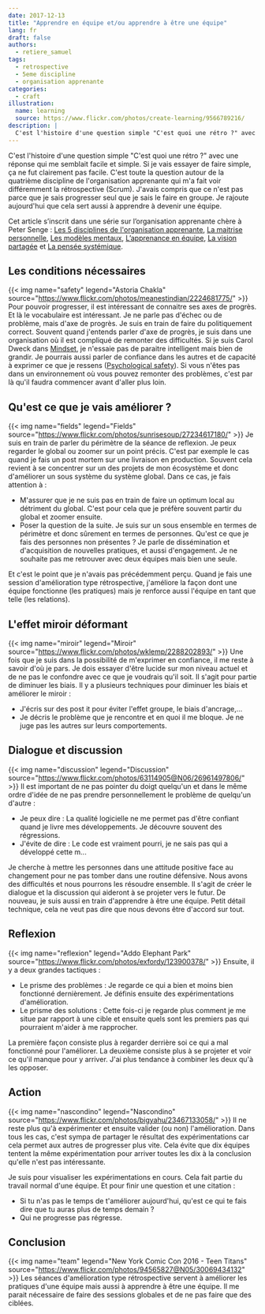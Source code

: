 ```yaml
---
date: 2017-12-13
title: "Apprendre en équipe et/ou apprendre à être une équipe"
lang: fr
draft: false
authors:
  - retiere_samuel
tags:
  - retrospective
  - 5eme discipline
  - organisation apprenante
categories:
  - craft
illustration:
  name: learning
  source: https://www.flickr.com/photos/create-learning/9566789216/
description: |
  C'est l'histoire d'une question simple "C'est quoi une rétro ?" avec une réponse qui me semblait facile et simple. Au final, cela parle plus d'apprendre en équipe et d'apprendre à être une équipe.
---
```

C'est l'histoire d'une question simple "C'est quoi une rétro ?" avec une réponse qui me semblait facile et simple. Si je vais essayer de faire simple, ça ne fut clairement pas facile. C'est toute la question autour de la quatrième discipline de l'organisation apprenante qui m'a fait voir différemment la rétrospective (Scrum). J'avais compris que ce n'est pas parce que je sais progresser seul que je sais le faire en groupe. Je rajoute aujourd'hui que cela sert aussi à apprendre à devenir une équipe.

Cet article s’inscrit dans une série sur l’organisation apprenante chère à Peter Senge : [Les 5 disciplines de l'organisation apprenante], [La maitrise personnelle], [Les modèles mentaux], [L’apprenance en équipe], [La vision partagée] et [La pensée systémique]. 

## Les conditions nécessaires
{{< img name="safety" legend="Astoria Chakla" source="https://www.flickr.com/photos/meanestindian/2224681775/" >}}
Pour pouvoir progresser, il est intéressant de connaitre ses axes de progrès. Et là le vocabulaire est intéressant. Je ne parle pas d'échec ou de problème, mais d'axe de progrès. Je suis en train de faire du politiquement correct. Souvent quand j'entends parler d'axe de progrès, je suis dans une organisation où il est compliqué de remonter des difficultés. Si je suis Carol Dweck dans [Mindset], je n'essaie pas de paraitre intelligent mais bien de grandir. Je pourrais aussi parler de confiance dans les autres et de capacité à exprimer ce que je ressens ([Psychological safety]). Si vous n'êtes pas dans un environnement où vous pouvez remonter des problèmes, c'est par là qu'il faudra commencer avant d'aller plus loin.

## Qu'est ce que je vais améliorer ?
{{< img name="fields" legend="Fields" source="https://www.flickr.com/photos/sunrisesoup/27234617180/" >}}
Je suis en train de parler du périmètre de la séance de reflexion. Je peux regarder le global ou zoomer sur un point précis. C'est par exemple le cas quand je fais un post mortem sur une livraison en production. Souvent cela revient à se concentrer sur un des projets de mon écosystème et donc d'améliorer un sous système du système global. Dans ce cas, je fais attention à :<br>
- M'assurer que je ne suis pas en train de faire un optimum local au détriment du global. C'est pour cela que je préfère souvent partir du global et zoomer ensuite.<br>
- Poser la question de la suite. Je suis sur un sous ensemble en termes de périmètre et donc sûrement en termes de personnes. Qu'est ce que je fais des personnes non présentes ? Je parle de dissémination et d'acquisition de nouvelles pratiques, et aussi d'engagement. Je ne souhaite pas me retrouver avec deux équipes mais bien une seule. 

Et c'est le point que je n'avais pas précédemment perçu. Quand je fais une session d'amélioration type rétrospective, j'améliore la façon dont une équipe fonctionne (les pratiques) mais je renforce aussi l'équipe en tant que telle (les relations).

## L'effet miroir déformant
{{< img name="miroir" legend="Miroir" source="https://www.flickr.com/photos/wklemp/2288202893/" >}}
Une fois que je suis dans la possibilité de m'exprimer en confiance, il me reste à savoir d'où je pars. Je dois essayer d'être lucide sur mon niveau actuel et de ne pas le confondre avec ce que je voudrais qu'il soit. Il s'agit pour partie de diminuer les biais. Il y a plusieurs techniques pour diminuer les biais et améliorer le miroir :<br>
- J'écris sur des post it pour éviter l'effet groupe, le biais d'ancrage,...<br>
- Je décris le problème que je rencontre et en quoi il me bloque. Je ne juge pas les autres sur leurs comportements.

## Dialogue et discussion
{{< img name="discussion" legend="Discussion" source="https://www.flickr.com/photos/63114905@N06/26961497806/" >}}
Il est important de ne pas pointer du doigt quelqu'un et dans le même ordre d'idée de ne pas prendre personnellement le problème de quelqu'un d'autre :<br>
- Je peux dire : La qualité logicielle ne me permet pas d'être confiant quand je livre mes développements. Je découvre souvent des régressions.<br>
- J'évite de dire : Le code est vraiment pourri, je ne sais pas qui a développé cette m...

Je cherche à mettre les personnes dans une attitude positive face au changement pour ne pas tomber dans une routine défensive. Nous avons des difficultés et nous pourrons les résoudre ensemble. Il s'agit de créer le dialogue et la discussion qui aideront à se projeter vers le futur. De nouveau, je suis aussi en train d'apprendre à être une équipe. Petit détail technique, cela ne veut pas dire que nous devons être d'accord sur tout.

## Reflexion
{{< img name="reflexion" legend="Addo Elephant Park" source="https://www.flickr.com/photos/exfordy/123900378/" >}}
Ensuite, il y a deux grandes tactiques : <br>
- Le prisme des problèmes : Je regarde ce qui a bien et moins bien fonctionné dernièrement. Je définis ensuite des expérimentations d'amélioration.<br>
- Le prisme des solutions : Cette fois-ci je regarde plus comment je me situe par rapport à une cible et ensuite quels sont les premiers pas qui pourraient m'aider à me rapprocher.

La première façon consiste plus à regarder derrière soi ce qui a mal fonctionné pour l'améliorer. La deuxième consiste plus à se projeter et voir ce qu'il manque pour y arriver. J'ai plus tendance à combiner les deux qu'à les opposer.

## Action
{{< img name="nascondino" legend="Nascondino" source="https://www.flickr.com/photos/bigyahu/23467133058/" >}}
Il ne reste plus qu'à expérimenter et ensuite valider (ou non) l'amélioration. Dans tous les cas, c'est sympa de partager le résultat des expérimentations car cela permet aux autres de progresser plus vite. Cela évite que dix équipes tentent la même expérimentation pour arriver toutes les dix à la conclusion qu'elle n'est pas intéressante.

Je suis pour visualiser les expérimentations en cours. Cela fait partie du travail normal d'une équipe. Et pour finir une question et une citation :<br>
- Si tu n'as pas le temps de t'améliorer aujourd'hui, qu'est ce qui te fais dire que tu auras plus de temps demain ?<br>
- Qui ne progresse pas régresse.

## Conclusion
{{< img name="team" legend="New York Comic Con 2016 - Teen Titans" source="https://www.flickr.com/photos/94565827@N05/30069434132" >}}
Les séances d'amélioration type rétrospective servent à améliorer les pratiques d'une équipe mais aussi à apprendre à être une équipe. Il me parait nécessaire de faire des sessions globales et de ne pas faire que des ciblées.

[Mindset]: https://en.wikipedia.org/wiki/Mindset#Fixed_and_growth
[Psychological safety]: https://en.wikipedia.org/wiki/Psychological_safety
[Les 5 disciplines de l'organisation apprenante]: /articles/2017-12-22-learning_organization/
[La maitrise personnelle]: /articles/2017-12-18-personal_mastery/
[Les modèles mentaux]: /articles/2017-12-18-mental_models/
[L’apprenance en équipe]: /articles/2017-12-13-team_learning/
[La vision partagée]: /articles/2017-12-17-shared_vision/
[La pensée systémique]: /articles/2017-06-08-system_thinking/
